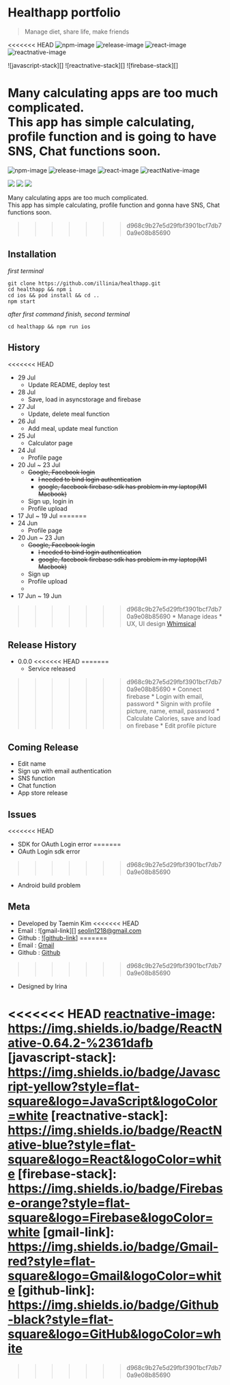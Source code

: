 # Healthapp portfolio
> Manage diet, share life, make friends

<<<<<<< HEAD
![npm-image][]
![release-image][]
![react-image][]
![reactnative-image][]

![javascript-stack][]
![reactnative-stack][]
![firebase-stack][]


Many calculating apps are too much complicated.<br>
This app has simple calculating, profile function and is going to have SNS, Chat functions soon.
=======
![npm-image]
![release-image]
![react-image]
![reactNative-image]

<img src="https://img.shields.io/badge/Javascript-yellow?style=flat-square&logo=JavaScript&logoColor=white"/>
<img src="https://img.shields.io/badge/ReactNative-blue?style=flat-square&logo=React&logoColor=white"/>
<img src="https://img.shields.io/badge/Firebase-orange?style=flat-square&logo=Firebase&logoColor=white"/>


Many calculating apps are too much complicated.<br>
This app has simple calculating, profile function and gonna have SNS, Chat functions soon.
>>>>>>> d968c9b27e5d29fbf3901bcf7db70a9e08b85690

## Installation
*first terminal*
```
git clone https://github.com/illinia/healthapp.git
cd healthapp && npm i
cd ios && pod install && cd ..
npm start
```
*after first command finish, second terminal*
```
cd healthapp && npm run ios
```

## History
<<<<<<< HEAD
* 29 Jul
    * Update README, deploy test
* 28 Jul
    * Save, load in asyncstorage and firebase
* 27 Jul
    * Update, delete meal function
* 26 Jul
    * Add meal, update meal function
* 25 Jul
    * Calculator page
* 24 Jul
    * Profile page
* 20 Jul ~ 23 Jul
    * ~~Google, Facebook login~~
        * ~~I needed to bind login authentication~~
        * ~~google, facebook firebase sdk has problem in my laptop(M1 Macbook)~~
    * Sign up, login in
    * Profile upload
* 17 Jul ~ 19 Jul
=======
* 24 Jun
    * Profile page
* 20 Jun ~ 23 Jun
    * ~~Google, Facebook login~~
        * ~~I needed to bind login authentication~~
        * ~~google, facebook firebase sdk has problem in my laptop(M1 Macbook)~~
    * Sign up
    * Profile upload
    * 
* 17 Jun ~ 19 Jun
>>>>>>> d968c9b27e5d29fbf3901bcf7db70a9e08b85690
    * Manage ideas
    * UX, UI design [Whimsical](https://whimsical.com)

## Release History
* 0.0.0
<<<<<<< HEAD
=======
    * Service released
>>>>>>> d968c9b27e5d29fbf3901bcf7db70a9e08b85690
    * Connect firebase
    * Login with email, password
    * Signin with profile picture, name, email, password
    * Calculate Calories, save and load on firebase
    * Edit profile picture

## Coming Release
* Edit name
* Sign up with email authentication
* SNS function
* Chat function
* App store release

## Issues
<<<<<<< HEAD
* SDK for OAuth Login error
=======
* OAuth Login sdk error
>>>>>>> d968c9b27e5d29fbf3901bcf7db70a9e08b85690
* Android build problem

## Meta
* Developed by Taemin Kim
<<<<<<< HEAD
* Email : ![gmail-link][] seolin1218@gmail.com
* Github : [![github-link]](https://github.com/illinia)
=======
* Email : [Gmail](seolin1218@gmail.com)
* Github : [Github](https://github.com/illinia)
>>>>>>> d968c9b27e5d29fbf3901bcf7db70a9e08b85690
* Designed by Irina

<!-- Markdown link & img dfn's -->
[npm-image]: https://img.shields.io/badge/npm-7.15.1-orange
[release-image]: https://img.shields.io/badge/release-0.0.0-success
[react-image]: https://img.shields.io/badge/React-17.0.1-%2361dafb
<<<<<<< HEAD
[reactnative-image]: https://img.shields.io/badge/ReactNative-0.64.2-%2361dafb
[javascript-stack]: https://img.shields.io/badge/Javascript-yellow?style=flat-square&logo=JavaScript&logoColor=white
[reactnative-stack]: https://img.shields.io/badge/ReactNative-blue?style=flat-square&logo=React&logoColor=white
[firebase-stack]: https://img.shields.io/badge/Firebase-orange?style=flat-square&logo=Firebase&logoColor=white
[gmail-link]: https://img.shields.io/badge/Gmail-red?style=flat-square&logo=Gmail&logoColor=white
[github-link]: https://img.shields.io/badge/Github-black?style=flat-square&logo=GitHub&logoColor=white
=======
[reactNative-image]: https://img.shields.io/badge/ReactNative-0.64.2-%2361dafb
>>>>>>> d968c9b27e5d29fbf3901bcf7db70a9e08b85690

